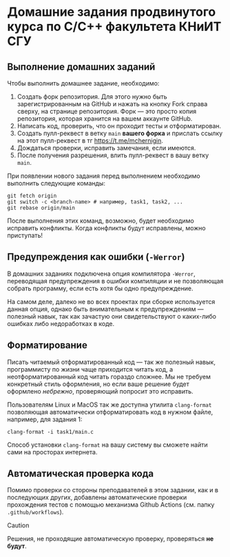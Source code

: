 # Домашние задания продвинутого курса по C/C++ факультета КНиИТ СГУ

## Выполнение домашних заданий

Чтобы выполнить домашнее задание, необходимо:

1. Создать форк репозитория. Для этого нужно быть зарегистрированным на GitHub и
   нажать на кнопку Fork справа сверху, на странице репозитория. Форк — это
   просто копия репозитория, которая хранится на вашем аккаунте GitHub.
2. Написать код, проверить, что он проходит тесты и отформатирован.
3. Создать пулл-реквест в ветку `main` **вашего форка** и прислать ссылку на
   этот пулл-реквест в тг <https://t.me/mchernigin>.
4. Дождаться проверки, исправить замечания, если имеются.
5. После получения разрешения, влить пулл-реквест в вашу ветку `main`.

При появлении нового задания перед выполнением необходимо выполнить следующие
команды:

```
git fetch origin
git switch -c <branch-name> # например, task1, task2, ...
git rebase origin/main
```

После выполнения этих команд, возможно, будет необходимо исправить конфликты.
Когда конфликты будут исправлены, можно приступать!

## Предупреждения как ошибки (`-Werror`)

В домашних заданиях подключена опция компилятора `-Werror`, переводящая
предупреждения в ошибки компиляции и не позволяющая собрать программу, если
есть хотя бы одно предупреждение.

На самом деле, далеко не во всех проектах при сборке используется данная опция,
однако быть внимательным к предупреждениям — полезный навык, так как зачастую
они свидетельствуют о каких-либо ошибках либо недоработках в коде.

## Форматирование

Писать читаемый отформатированный код — так же полезный навык, программисту по
жизни чаще приходится читать код, а неотформатированный код читать гораздо
сложнее. Мы не требуем конкретный стиль оформления, но если ваше
решение будет оформлено _небрежно_, проверяющий попросит это исправить.

Пользователям Linux и MacOS так же доступна утилита `clang-format` позволяющая
автоматически отформатировать код в нужном файле, например, для задания 1:

```
clang-format -i task1/main.c
```

Способ установки `clang-format` на вашу систему вы сможете найти сами на
просторах интернета.

## Автоматическая проверка кода

Помимо проверки со стороны преподавателей в этом задании, как и в последующих
других, добавлены автоматические проверки прохождения тестов с помощью механизма
Github Actions (см. папку `.github/workflows`).

> [!CAUTION]
> Решения, не проходящие автоматическую проверку, проверяться **не будут**.
